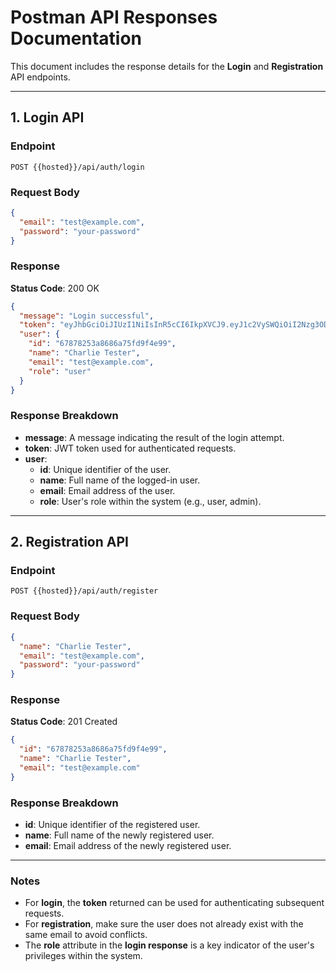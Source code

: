 # Postman API Responses Documentation

This document includes the response details for the **Login** and **Registration** API endpoints.

---

## 1. **Login API**

### Endpoint

`POST {{hosted}}/api/auth/login`

### Request Body

```json
{
  "email": "test@example.com",
  "password": "your-password"
}
```

### Response

**Status Code**: 200 OK

```json
{
  "message": "Login successful",
  "token": "eyJhbGciOiJIUzI1NiIsInR5cCI6IkpXVCJ9.eyJ1c2VySWQiOiI2Nzg3ODI1M2E4Njg2YTc1ZmQ5ZjRlOTkiLCJyb2xlIjoidXNlciIsImlhdCI6MTczNjkzNDQyNywiZXhwIjoxNzM2OTM4MDI3fQ.2zn5ThRtti58JLUynz54VrYGsnhF4K96YXMevTirFec",
  "user": {
    "id": "67878253a8686a75fd9f4e99",
    "name": "Charlie Tester",
    "email": "test@example.com",
    "role": "user"
  }
}
```

### Response Breakdown

- **message**: A message indicating the result of the login attempt.
- **token**: JWT token used for authenticated requests.
- **user**:
  - **id**: Unique identifier of the user.
  - **name**: Full name of the logged-in user.
  - **email**: Email address of the user.
  - **role**: User's role within the system (e.g., user, admin).

---

## 2. **Registration API**

### Endpoint

`POST {{hosted}}/api/auth/register`

### Request Body

```json
{
  "name": "Charlie Tester",
  "email": "test@example.com",
  "password": "your-password"
}
```

### Response

**Status Code**: 201 Created

```json
{
  "id": "67878253a8686a75fd9f4e99",
  "name": "Charlie Tester",
  "email": "test@example.com"
}
```

### Response Breakdown

- **id**: Unique identifier of the registered user.
- **name**: Full name of the newly registered user.
- **email**: Email address of the newly registered user.

---

### Notes

- For **login**, the **token** returned can be used for authenticating subsequent requests.
- For **registration**, make sure the user does not already exist with the same email to avoid conflicts.
- The **role** attribute in the **login response** is a key indicator of the user's privileges within the system.
